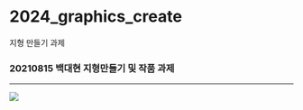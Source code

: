 # 2024_graphics_create
지형 만들기 과제
### 20210815 백대현 지형만들기 및 작품 과제
---------------------------

<img src=https://github.com/100DH/2024_graphics_create/assets/93199016/a55d9a40-1f99-46ab-8428-9ea515ee8aa0>


